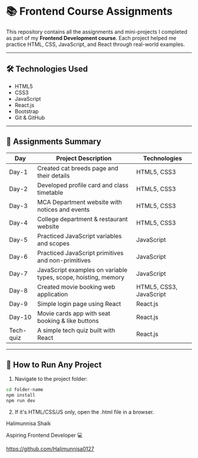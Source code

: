 # 📚 Frontend Course Assignments

This repository contains all the assignments and mini-projects I completed as part of my **Frontend Development course**. Each project helped me practice HTML, CSS, JavaScript, and React through real-world examples.

---

## 🛠️ Technologies Used

- HTML5
- CSS3
- JavaScript
- React.js
- Bootstrap
- Git & GitHub

---

## 📁 Assignments Summary

| Day | Project Description | Technologies |
|-----|---------------------|--------------|
| Day-1 | Created cat breeds page and their details | HTML5, CSS3 |
| Day-2 | Developed profile card and class timetable | HTML5, CSS3 |
| Day-3 | MCA Department website with notices and events | HTML5, CSS3 |
| Day-4 | College department & restaurant website | HTML5, CSS3 |
| Day-5 | Practiced JavaScript variables and scopes | JavaScript |
| Day-6 | Practiced JavaScript primitives and non-primitives | JavaScript |
| Day-7 | JavaScript examples on variable types, scope, hoisting, memory | JavaScript |
| Day-8 | Created movie booking web application | HTML5, CSS3, JavaScript |
| Day-9 | Simple login page using React | React.js |
| Day-10 | Movie cards app with seat booking & like buttons | React.js |
| Tech-quiz | A simple tech quiz built with React | React.js |

---

## 🔄 How to Run Any Project

1. Navigate to the project folder:

```bash
cd folder-name
npm install
npm run dev
```
2. If it's HTML/CSS/JS only, open the .html file in a browser.

Halimunnisa Shaik

Aspiring Frontend Developer 💻

https://github.com/Halimunnisa0127
